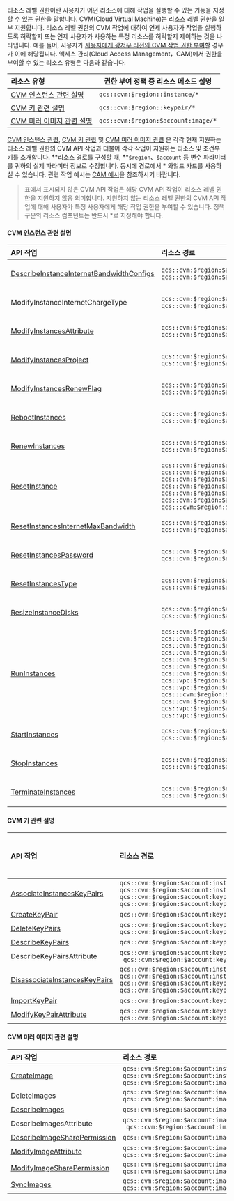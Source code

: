 리소스 레벨 권한이란 사용자가 어떤 리소스에 대해 작업을 실행할 수 있는 기능을 지정할 수 있는 권한을 말합니다. CVM(Cloud Virtual Machine)는 리소스 레벨 권한을 일부 지원합니다. 리소스 레벨 권한의 CVM 작업에 대하여 언제 사용자가 작업을 실행하도록 허락할지 또는 언제 사용자가 사용하는 특정 리소스를 허락할지 제어하는 것을 나타냅니다. 예를 들어, 사용자가 [사용자에게 광저우 리전의 CVM 작업 권한 부여](https://intl.cloud.tencent.com/document/product/213/10312)할 경우가 이에 해당됩니다.
액세스 관리(Cloud Access Management，CAM)에서 권한을 부여할 수 있는 리소스 유형은 다음과 같습니다.

| 리소스 유형 | 권한 부여 정책 중 리소스 메소드 설명 |
| :-------- | -------------- |
| [CVM 인스턴스 관련 설명](#CVMCorrelation) |  ` qcs::cvm:$region::instance/* `|
| [CVM 키 관련 설명](#KeyCorrelation) |   `qcs::cvm:$region::keypair/*`  |
| [CVM 미러 이미지 관련 설명](#ImageCorrelation) |   `qcs::cvm:$region:$account:image/*` |

[CVM 인스턴스 관련](#CVMCorrelation), [CVM 키 관련](#KeyCorrelation) 및 [CVM 미러 이미지 관련](#ImageCorrelation) 은 각각 현재 지원하는 리소스 레벨 권한의 CVM API 작업과 더불어 각각 작업이 지원하는 리소스 및 조건부 키를 소개합니다. **리소스 경로를 구성할 때, **`$region`、`$account` 등 변수 파라미터를 귀하의 실제 파라미터 정보로 수정합니다. 동시에 경로에서 \* 와일드 카드를 사용하실 수 있습니다. 관련 작업 예시는 [CAM 예시](https://intl.cloud.tencent.com/document/product/213/10312)을 참조하시기 바랍니다.
> 표에서 표시되지 않은 CVM API 작업은 해당 CVM API 작업이 리소스 레벨 권한을 지원하지 않음 의미합니다. 지원하지 않는 리소스 레벨 권한의 CVM API 작업에 대해 사용자가 특정 사용자에게 해당 작업 권한을 부여할 수 있습니다. 정책  구문의 리소스 컴포넌트는 반드시 \*로 지정해야 합니다.
>

<span id="CVMCorrelation"></span>
#### CVM 인스턴스 관련 설명

| API 작업 | 리소스 경로 | 조건부 키 |
| :-------- | :--------| :------ |
|[DescribeInstanceInternetBandwidthConfigs](https://cloud.tencent.com/document/product/213/15734)	|  `qcs::cvm:$region:$account:instance/*`<br>`qcs::cvm:$region:$account:instance/$instanceId`| cvm:region<br>cvm:zone<br>cvm:instance_type|
|ModifyInstanceInternetChargeType	|  `qcs::cvm:$region:$account:instance/*`<br>`qcs::cvm:$region:$account:instance/$instanceId` | cvm:region<br>cvm:zone<br>cvm:instance_type|
|[ModifyInstancesAttribute](https://cloud.tencent.com/document/product/213/15739)	|  `qcs::cvm:$region:$account:instance/*`<br>`qcs::cvm:$region:$account:instance/$instanceId`  | cvm:region<br>cvm:zone<br>cvm:instance_type|
|[ModifyInstancesProject](https://cloud.tencent.com/document/product/213/15746)	|  `qcs::cvm:$region:$account:instance/*`<br>`qcs::cvm:$region:$account:instance/$instanceId` | cvm:region<br>cvm:zone<br>cvm:instance_type|
|[ModifyInstancesRenewFlag](https://cloud.tencent.com/document/product/213/15752)	|  `qcs::cvm:$region:$account:instance/*`<br>`qcs::cvm:$region:$account:instance/$instanceId` | cvm:region<br>cvm:zone<br>cvm:instance_type|
|[RebootInstances](https://cloud.tencent.com/document/product/213/15742)	|  `qcs::cvm:$region:$account:instance/*`<br>`qcs::cvm:$region:$account:instance/$instanceId` | cvm:region<br>cvm:zone<br>cvm:instance_type|
|[RenewInstances](https://cloud.tencent.com/document/product/213/15740)	|  `qcs::cvm:$region:$account:instance/* `<br>`qcs::cvm:$region:$account:instance/$instanceId`| cvm:region<br>cvm:zone<br>cvm:instance_type|
|[ResetInstance](https://cloud.tencent.com/document/product/213/15724)	|  `qcs::cvm:$region:$account:instance/*`<br>`qcs::cvm:$region:$account:instance/$instanceId`<br>`qcs::cvm:$region:$account:image/*`<br>`qcs::cvm:$region:$account:image/$imageId`<br>`qcs::cvm:$region:$account:keypair/*`<br>`qcs::cvm:$region:$account:keypair/$keyId`<br>`qcs:::cvm:$region:$account:systemdisk/*` | cvm:region<br>cvm:zone<br>cvm:instance_type|
|[ResetInstancesInternetMaxBandwidth](https://cloud.tencent.com/document/product/213/15721)	|  `qcs::cvm:$region:$account:instance/*`<br>`qcs::cvm:$region:$account:instance/$instanceId` | cvm:region<br>cvm:zone<br>cvm:instance_type|
|[ResetInstancesPassword](https://cloud.tencent.com/document/product/213/15736)	|  `qcs::cvm:$region:$account:instance/*`<br>`qcs::cvm:$region:$account:instance/$instanceId` | cvm:region<br>cvm:zone<br>cvm:instance_type|
|[ResetInstancesType](https://cloud.tencent.com/document/product/213/15744)	|  `qcs::cvm:$region:$account:instance/* `<br>`qcs::cvm:$region:$account:instance/$instanceId`| cvm:region<br>cvm:zone<br>cvm:instance_type|
|[ResizeInstanceDisks](https://cloud.tencent.com/document/product/213/15731)	|  `qcs::cvm:$region:$account:instance/*`<br>`qcs::cvm:$region:$account:instance/$instanceId` | cvm:region<br>cvm:zone<br>cvm:instance_type|
|[RunInstances](https://cloud.tencent.com/document/product/213/15730)	|  `qcs::cvm:$region:$account:instance/*`<br>`qcs::cvm:$region:$account:image/*`<br>`qcs::cvm:$region:$account:image/$imageId`<br>`qcs::cvm:$region:$account:keypair/*`<br>`qcs::cvm:$region:$account:keypair/$keyId`<br>`qcs::cvm:$region:$account:sg/*`<br>`qcs::cvm:$region:$account:sg/$sgId`<br>`qcs::vpc:$region:$account:subnet/* `<br>`qcs::vpc:$region:$account:subnet/$subnetId`<br>`qcs:::cvm:$region:$account:systemdisk/*`<br>`qcs::cvm:$region:$account:datadisk/*`<br>`qcs::vpc:$region:$account:vpc/* `<br>`qcs::vpc:$region:$account:vpc/$vpcId` | cvm:region<br>cvm:zone<br>cvm:instance_type|
|[StartInstances](https://cloud.tencent.com/document/product/213/15735)	|  `qcs::cvm:$region:$account:instance/*`<br>`qcs::cvm:$region:$account:instance/$instanceId` | cvm:region<br>cvm:zone<br>cvm:instance_type|
|[StopInstances](https://cloud.tencent.com/document/product/213/15743)	|  `qcs::cvm:$region:$account:instance/*`<br>`qcs::cvm:$region:$account:instance/$instanceId` | cvm:region<br>cvm:zone<br>cvm:instance_type|
|[TerminateInstances](https://cloud.tencent.com/document/product/213/15723)	|  `qcs::cvm:$region:$account:instance/*`<br>`qcs::cvm:$region:$account:instance/$instanceId` | cvm:region<br>cvm:zone<br>cvm:instance_type|


<span id="KeyCorrelation"></span>
#### CVM 키 관련 설명

| API 작업 | 리소스 경로 | 조건부 키 |
| :-------- | :--------| :------ |
|[AssociateInstancesKeyPairs](https://cloud.tencent.com/document/product/213/15698)	|  `qcs::cvm:$region:$account:instance/*`<br>`qcs::cvm:$region:$account:instance/$instanceId`<br>`qcs::cvm:$region:$account:keypair/*`<br>`qcs::cvm:$region:$account:keypair/$keyId`  | -|
|[CreateKeyPair](https://cloud.tencent.com/document/product/213/15702)	|  `qcs::cvm:$region:$account:keypair/*` | -|
|[DeleteKeyPairs](https://cloud.tencent.com/document/product/213/15700)	|  `qcs::cvm:$region:$account:keypair/*`<br>`qcs::cvm:$region:$account:keypair/$keyId` | -|
|[DescribeKeyPairs](https://cloud.tencent.com/document/product/213/15699)	|  `qcs::cvm:$region:$account:keypair/*` | -|
|DescribeKeyPairsAttribute	|  `qcs::cvm:$region:$account:keypair/*`<br>` qcs::cvm:$region:$account:keypair/$keyId` | -|
| [DisassociateInstancesKeyPairs](https://cloud.tencent.com/document/product/213/15697)	|  `qcs::cvm:$region:$account:instance/*`<br>`qcs::cvm:$region:$account:instance/$instanceId`<br>`qcs::cvm:$region:$account:keypair/*`<br>`qcs::cvm:$region:$account:keypair/$keyId` | -|
|[ImportKeyPair](https://cloud.tencent.com/document/product/213/15703)	|  `qcs::cvm:$region:$account:keypair/*` | -|
|[ModifyKeyPairAttribute](https://cloud.tencent.com/document/product/213/15701)	|  `qcs::cvm:$region:$account:keypair/*`<br>`qcs::cvm:$region:$account:keypair/$keyId` | -|

<span id="ImageCorrelation"></span>
#### CVM 미러 이미지 관련 설명

| API 작업 | 리소스 경로 | 조건부 키 |
| :-------- | :--------| :------ |
| [CreateImage](https://cloud.tencent.com/document/product/213/16726)|  `qcs::cvm:$region:$account:instance/*`<br>`qcs::cvm:$region:$account:instance/$instanceId`<br> `qcs::cvm:$region:$account:image/*` | cvm:region |
| [DeleteImages](https://cloud.tencent.com/document/product/213/15716)	|  `qcs::cvm:$region:$account:image/*`<br>`qcs::cvm:$region:$account:image/$imageId` | cvm:region |
|[DescribeImages](https://cloud.tencent.com/document/product/213/15715)| `qcs::cvm:$region:$account:image/*`|cvm:region|
| DescribeImagesAttribute	|  `qcs::cvm:$region:$account:image/*`<br>` qcs::cvm:$region:$account:image/$imageId` | cvm:region |
| [DescribeImageSharePermission](https://cloud.tencent.com/document/product/213/15712)	|  `qcs::cvm:$region:$account:image/*` | cvm:region |
| [ModifyImageAttribute](https://cloud.tencent.com/document/product/213/15713)	|  `qcs::cvm:$region:$account:image/*`<br>`qcs::cvm:$region:$account:image/$imageId` | cvm:region |
| [ModifyImageSharePermission](https://cloud.tencent.com/document/product/213/15710)	|  `qcs::cvm:$region:$account:image/*`<br>`qcs::cvm:$region:$account:image/$imageId` | cvm:region |
| [SyncImages](https://cloud.tencent.com/document/product/213/15711)	|  `qcs::cvm:$region:$account:image/*`<br>`qcs::cvm:$region:$account:image/$imageId` | cvm:region |







